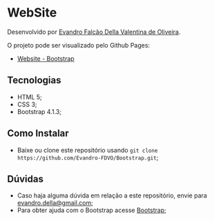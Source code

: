 # WebSite
Desenvolvido por [Evandro Falcão Della Valentina de Oliveira](https://github.com/Evandro-FDVO).

O projeto pode ser visualizado pelo Github Pages:
* [Website - Bootstrap]()

## Tecnologias
* HTML 5;
* CSS 3;
* Bootstrap 4.1.3;

## Como Instalar
* Baixe ou clone este repositório usando `git clone https://github.com/Evandro-FDVO/Bootstrap.git`;


## Dúvidas
* Caso haja alguma dúvida em relação a este repositório, envie para [evandro.della@gmail.com](mailto:evandro.della@gmail.com);
* Para obter ajuda com o Bootstrap acesse [Bootstrap](https://getbootstrap.com/);
